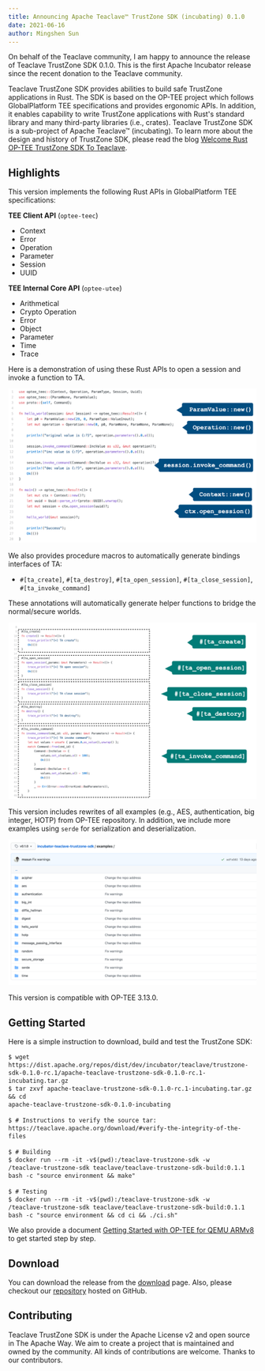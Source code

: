 ```yaml
---
title: Announcing Apache Teaclave™ TrustZone SDK (incubating) 0.1.0
date: 2021-06-16
author: Mingshen Sun
---
```


On behalf of the Teaclave community, I am happy to announce the release of
Teaclave TrustZone SDK 0.1.0. This is the first Apache Incubator release since
the recent donation to the Teaclave community.

Teaclave TrustZone SDK provides abilities to build safe TrustZone applications
in Rust. The SDK is based on the OP-TEE project which follows GlobalPlatform TEE
specifications and provides ergonomic APIs. In addition, it enables capability
to write TrustZone applications with Rust's standard library and many
third-party libraries (i.e., crates). Teaclave TrustZone SDK is a sub-project of
Apache Teaclave™ (incubating). To learn more about the design and history of
TrustZone SDK,
please read the blog [Welcome Rust OP-TEE TrustZone SDK To Teaclave](https://teaclave.apache.org/blog/2021-03-14-welcome-rust-optee-trustzone-sdk/).

## Highlights

This version implements the following Rust APIs in GlobalPlatform TEE
specifications:

**TEE Client API** (`optee-teec`)
- Context
- Error
- Operation
- Parameter
- Session
- UUID

**TEE Internal Core API** (`optee-utee`)
- Arithmetical
- Crypto Operation
- Error
- Object
- Parameter
- Time
- Trace

Here is a demonstration of using these Rust APIs to open a session and invoke a
function to TA.

![Teaclave TrustZone SDK APIs](./img/teaclave-trustzone-sdk-apis.png)

We also provides procedure macros to automatically generate bindings interfaces of TA:
- `#[ta_create]`, `#[ta_destroy]`, `#[ta_open_session]`, `#[ta_close_session]`, `#[ta_invoke_command]`

These annotations will automatically generate helper functions to bridge the normal/secure worlds.

![Teaclave TrustZone SDK Macros](./img/teaclave-trustzone-sdk-macros.png)

This version includes rewrites of all examples (e.g., AES, authentication, big
integer, HOTP) from OP-TEE repository. In addition, we include more examples
using `serde` for serialization and deserialization.

![Examples in Teaclave TrustZone SDK](./img/teaclave-trustzone-sdk-examples.png)

This version is compatible with OP-TEE 3.13.0.

## Getting Started

Here is a simple instruction to download, build and test the TrustZone SDK:

```
$ wget https://dist.apache.org/repos/dist/dev/incubator/teaclave/trustzone-sdk-0.1.0-rc.1/apache-teaclave-trustzone-sdk-0.1.0-rc.1-incubating.tar.gz
$ tar zxvf apache-teaclave-trustzone-sdk-0.1.0-rc.1-incubating.tar.gz && cd
apache-teaclave-trustzone-sdk-0.1.0-incubating

$ # Instructions to verify the source tar:
https://teaclave.apache.org/download/#verify-the-integrity-of-the-files

$ # Building
$ docker run --rm -it -v$(pwd):/teaclave-trustzone-sdk -w
/teaclave-trustzone-sdk teaclave/teaclave-trustzone-sdk-build:0.1.1
bash -c "source environment && make"

$ # Testing
$ docker run --rm -it -v$(pwd):/teaclave-trustzone-sdk -w
/teaclave-trustzone-sdk teaclave/teaclave-trustzone-sdk-build:0.1.1
bash -c "source environment && cd ci && ./ci.sh"
```

We also provide a document [Getting Started with OP-TEE for QEMU
ARMv8](https://teaclave.apache.org/trustzone-sdk-docs/getting-started-with-optee-for-qemu-armv8/)
to get started step by step.

## Download

You can download the release from the
[download](https://teaclave.apache.org/download/) page. Also, please checkout
our [repository](https://github.com/apache/incubator-teaclave-trustzone-sdk)
hosted on GitHub.

## Contributing

Teaclave TrustZone SDK is under the Apache License v2 and open source in The
Apache Way. We aim to create a project that is maintained and owned by the
community. All kinds of contributions are welcome. Thanks to our contributors.
